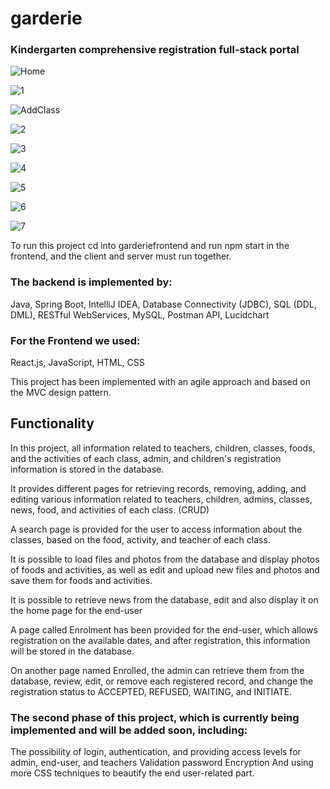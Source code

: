 # garderie
### Kindergarten comprehensive registration full-stack portal


![Home](https://user-images.githubusercontent.com/91044380/213355435-7dbc8344-32d2-4d07-b186-a938811ad880.jpg)

![1](https://user-images.githubusercontent.com/91044380/213355613-5dee18b6-f118-449f-b8e8-f772c16a3c1e.jpg)

![AddClass](https://user-images.githubusercontent.com/91044380/213355486-59d6a94c-2da5-4397-9ec7-c3e71ceef700.jpg)


![2](https://user-images.githubusercontent.com/91044380/213355663-9a547f92-29bf-4114-b731-ddc7ded09adb.jpg)

![3](https://user-images.githubusercontent.com/91044380/213355717-04b24ed4-7041-4383-b863-ded9c1cc97c4.jpg)

![4](https://user-images.githubusercontent.com/91044380/213355752-7508e4d5-b58d-4ed8-8e51-c9218b179911.jpg)

![5](https://user-images.githubusercontent.com/91044380/213355783-c22f3752-0a1a-4cce-81e5-a00db469b96d.jpg)

![6](https://user-images.githubusercontent.com/91044380/213355814-7c0cad0b-e8ac-4b86-ab37-aa9e0d9733a5.jpg)

![7](https://user-images.githubusercontent.com/91044380/213355842-a1779f42-7ec9-48ab-9828-906d456b3424.jpg)


To run this project cd into garderiefrontend and run npm start in the frontend, and the client and server must run together.

### The backend is implemented by:
Java, Spring Boot, IntelliJ IDEA, Database Connectivity (JDBC), SQL (DDL, DML), RESTful WebServices, MySQL, Postman API, Lucidchart

### For the Frontend we used: 
React.js, JavaScript, HTML, CSS

This project has been implemented with an agile approach and based on the MVC design pattern.


## Functionality

In this project, all information related to teachers, children, classes, foods, and the activities of each class, admin, and children's registration information is stored in the database.

It provides different pages for retrieving records, removing, adding, and editing various information related to teachers, children, admins, classes, news, food, and activities of each class. (CRUD)

A search page is provided for the user to access information about the classes, based on the food, activity, and teacher of each class.

It is possible to load files and photos from the database and display photos of foods and activities, as well as edit and upload new files and photos and save them for foods and activities.

It is possible to retrieve news from the database, edit and also display it on the home page for the end-user

A page called Enrolment has been provided for the end-user, which allows registration on the available dates, and after registration, this information will be stored in the database.

On another page named Enrolled, the admin can retrieve them from the database, review, edit, or remove each registered record, and change the registration status to ACCEPTED, REFUSED, WAITING, and INITIATE.


### The second phase of this project, which is currently being implemented and will be added soon, including:
The possibility of login, authentication, and providing access levels for admin, end-user, and teachers
Validation
password Encryption 
And using more CSS techniques to beautify the end user-related part.

